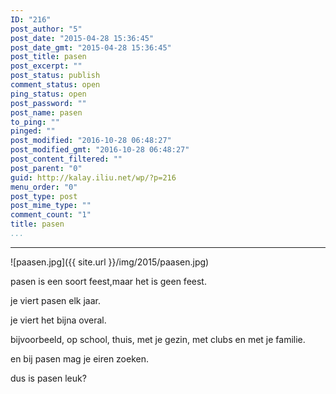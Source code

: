 ```yaml
---
ID: "216"
post_author: "5"
post_date: "2015-04-28 15:36:45"
post_date_gmt: "2015-04-28 15:36:45"
post_title: pasen
post_excerpt: ""
post_status: publish
comment_status: open
ping_status: open
post_password: ""
post_name: pasen
to_ping: ""
pinged: ""
post_modified: "2016-10-28 06:48:27"
post_modified_gmt: "2016-10-28 06:48:27"
post_content_filtered: ""
post_parent: "0"
guid: http://kalay.iliu.net/wp/?p=216
menu_order: "0"
post_type: post
post_mime_type: ""
comment_count: "1"
title: pasen
...
```

---

![paasen.jpg]({{ site.url }}/img/2015/paasen.jpg)

pasen is een soort feest,maar het is geen feest.

je viert pasen elk jaar.

je viert het bijna overal.

bijvoorbeeld, op school, thuis, met je gezin, met clubs en met je familie.

en bij pasen mag je eiren zoeken.

dus is pasen leuk?
